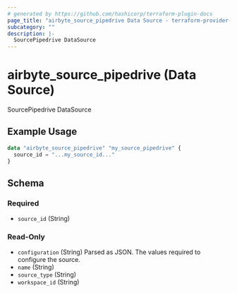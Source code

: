 ```yaml
---
# generated by https://github.com/hashicorp/terraform-plugin-docs
page_title: "airbyte_source_pipedrive Data Source - terraform-provider-airbyte"
subcategory: ""
description: |-
  SourcePipedrive DataSource
---
```


# airbyte_source_pipedrive (Data Source)

SourcePipedrive DataSource

## Example Usage

```terraform
data "airbyte_source_pipedrive" "my_source_pipedrive" {
  source_id = "...my_source_id..."
}
```

<!-- schema generated by tfplugindocs -->
## Schema

### Required

- `source_id` (String)

### Read-Only

- `configuration` (String) Parsed as JSON.
The values required to configure the source.
- `name` (String)
- `source_type` (String)
- `workspace_id` (String)


